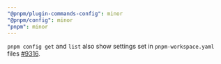```yaml
---
"@pnpm/plugin-commands-config": minor
"@pnpm/config": minor
"pnpm": minor
---
```


`pnpm config get` and `list` also show settings set in `pnpm-workspace.yaml` files [#9316](https://github.com/pnpm/pnpm/pull/9316).
